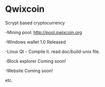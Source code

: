 # Qwixcoin

Scrypt based cryptocurrency


-Mining pool: http://pool.qwixcoin.org

-Windows wallet 1.0 Released

-Linux Qt - Compile it. read doc/build-unix file.

-Block explorer Coming soon!

-Website Coming soon!

etc.
